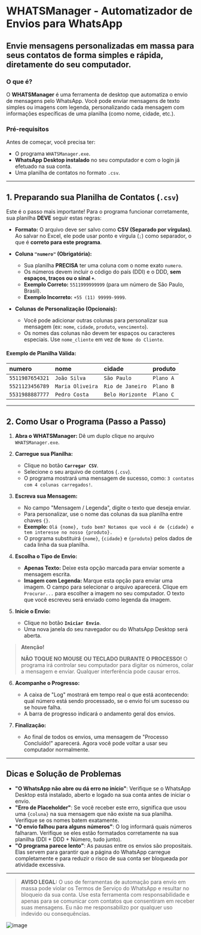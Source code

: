 # WHATSManager - Automatizador de Envios para WhatsApp

## Envie mensagens personalizadas em massa para seus contatos de forma simples e rápida, diretamente do seu computador.

### O que é?
O **WHATSManager** é uma ferramenta de desktop que automatiza o envio de mensagens pelo WhatsApp. Você pode enviar mensagens de texto simples ou imagens com legenda, personalizando cada mensagem com informações específicas de uma planilha (como nome, cidade, etc.).

### Pré-requisitos
Antes de começar, você precisa ter:
*   O programa `WHATSManager.exe`.
*   **WhatsApp Desktop instalado** no seu computador e com o login já efetuado na sua conta.
*   Uma planilha de contatos no formato `.csv`.

---

## 1. Preparando sua Planilha de Contatos (`.csv`)

Este é o passo mais importante! Para o programa funcionar corretamente, sua planilha **DEVE** seguir estas regras:

*   **Formato:** O arquivo deve ser salvo como **CSV (Separado por vírgulas)**. Ao salvar no Excel, ele pode usar ponto e vírgula (`;`) como separador, o que é **correto para este programa**.

*   **Coluna `"numero"` (Obrigatória):**
    *   Sua planilha **PRECISA** ter uma coluna com o nome exato `numero`.
    *   Os números devem incluir o código do país (DDI) e o DDD, **sem espaços, traços ou o sinal `+`**.
    *   **Exemplo Correto:** `5511999999999` (para um número de São Paulo, Brasil).
    *   **Exemplo Incorreto:** `+55 (11) 99999-9999`.

*   **Colunas de Personalização (Opcionais):**
    *   Você pode adicionar outras colunas para personalizar sua mensagem (ex: `nome`, `cidade`, `produto`, `vencimento`).
    *   Os nomes das colunas não devem ter espaços ou caracteres especiais. Use `nome_cliente` em vez de `Nome do Cliente`.

#### Exemplo de Planilha Válida:
| numero        | nome           | cidade         | produto |
| :------------ | :------------- | :------------- | :------ |
| `5511987654321` | `João Silva`     | `São Paulo`      | `Plano A` |
| `5521123456789` | `Maria Oliveira` | `Rio de Janeiro` | `Plano B` |
| `5531988887777` | `Pedro Costa`    | `Belo Horizonte` | `Plano C` |

---

## 2. Como Usar o Programa (Passo a Passo)

1.  **Abra o WHATSManager:** Dê um duplo clique no arquivo `WHATSManager.exe`.

2.  **Carregue sua Planilha:**
    *   Clique no botão **`Carregar CSV`**.
    *   Selecione o seu arquivo de contatos (`.csv`).
    *   O programa mostrará uma mensagem de sucesso, como: `3 contatos com 4 colunas carregados!`.

3.  **Escreva sua Mensagem:**
    *   No campo "Mensagem / Legenda", digite o texto que deseja enviar.
    *   Para personalizar, use o nome das colunas da sua planilha entre chaves `{}`.
    *   **Exemplo:** `Olá {nome}, tudo bem? Notamos que você é de {cidade} e tem interesse no nosso {produto}.`
    *   O programa substituirá `{nome}`, `{cidade}` e `{produto}` pelos dados de cada linha da sua planilha.

4.  **Escolha o Tipo de Envio:**
    *   **Apenas Texto:** Deixe esta opção marcada para enviar somente a mensagem escrita.
    *   **Imagem com Legenda:** Marque esta opção para enviar uma imagem. O campo para selecionar o arquivo aparecerá. Clique em `Procurar...` para escolher a imagem no seu computador. O texto que você escreveu será enviado como legenda da imagem.

5.  **Inicie o Envio:**
    *   Clique no botão **`Iniciar Envio`**.
    *   Uma nova janela do seu navegador ou do WhatsApp Desktop será aberta.

> **Atenção!**
>
> **NÃO TOQUE NO MOUSE OU TECLADO DURANTE O PROCESSO!**
> O programa irá controlar seu computador para digitar os números, colar a mensagem e enviar. Qualquer interferência pode causar erros.

6.  **Acompanhe o Progresso:**
    *   A caixa de "Log" mostrará em tempo real o que está acontecendo: qual número está sendo processado, se o envio foi um sucesso ou se houve falha.
    *   A barra de progresso indicará o andamento geral dos envios.

7.  **Finalização:**
    *   Ao final de todos os envios, uma mensagem de "Processo Concluído!" aparecerá. Agora você pode voltar a usar seu computador normalmente.

---

## Dicas e Solução de Problemas

*   **"O WhatsApp não abre ou dá erro no início"**: Verifique se o WhatsApp Desktop está instalado, aberto e logado na sua conta antes de iniciar o envio.
*   **"Erro de Placeholder"**: Se você receber este erro, significa que usou uma `{coluna}` na sua mensagem que não existe na sua planilha. Verifique se os nomes batem exatamente.
*   **"O envio falhou para alguns números"**: O log informará quais números falharam. Verifique se eles estão formatados corretamente na sua planilha (DDI + DDD + Número, tudo junto).
*   **"O programa parece lento"**: As pausas entre os envios são propositais. Elas servem para garantir que a página do WhatsApp carregue completamente e para reduzir o risco de sua conta ser bloqueada por atividade excessiva.

---

> **AVISO LEGAL:** O uso de ferramentas de automação para envio em massa pode violar os Termos de Serviço do WhatsApp e resultar no bloqueio da sua conta. Use esta ferramenta com responsabilidade e apenas para se comunicar com contatos que consentiram em receber suas mensagens. Eu não me responsabilizo por qualquer uso indevido ou consequências.

![image](https://github.com/user-attachments/assets/b549d58a-5f65-40ce-85fa-bac9ab4cc506)

